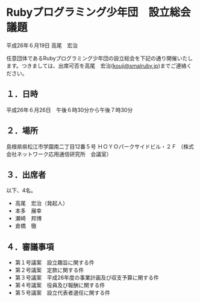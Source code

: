 # Rubyプログラミング少年団　設立総会議題

平成26年６月19日
高尾　宏治

任意団体であるRubyプログラミング少年団の設立総会を下記の通り開催いたします。つきましては、出席可否を高尾　宏治(kouji@smalruby.jp)までご連絡ください。

## １．日時

平成26年６月26日　午後６時30分から午後７時30分

## ２．場所

島根県県松江市学園南二丁目12番５号
ＨＯＹＯパークサイドビル・２Ｆ
（株式会社ネットワーク応用通信研究所　会議室）

## ３．出席者

以下、4名。

 * 高尾　宏治（発起人）
 * 本多　展幸
 * 瀬崎　邦博
 * 倉橋　徹

## ４．審議事項

 * 第１号議案　設立趣旨に関する件
 * 第２号議案　定款に関する件
 * 第３号議案　平成26年度の事業計画及び収支予算に関する件
 * 第４号議案　役員及び報酬に関する件
 * 第５号議案　設立代表者選任に関する件
